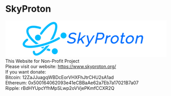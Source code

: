 # SkyProton
![SkyProton](logo.jpg)
This Website for Non-Profit Project <br>
Please visit our website: https://www.skyproton.org/  <br>
If you want donate: <br>
   Bitcoin: 12ZaJJuagqWBDcEorVHXFhJtrCHU2sA1ad <br>
   Ethereum: 0x500164062093e41eCBBaAe62a7Eb7a17021B7a07 <br>
   Ripple: rBdHYUpcYfhMpSLwp2oVVjePKmfCCXR2Q

